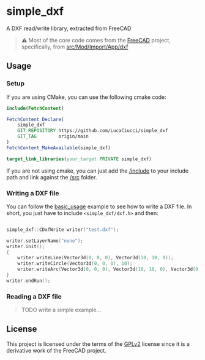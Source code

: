 # simple_dxf
 A DXF read/write library, extracted from FreeCAD

> :warning: Most of the core code comes from the [FreeCAD](https://github.com/FreeCAD/FreeCAD) project, specifically, from [src/Mod/Import/App/dxf](https://github.com/FreeCAD/FreeCAD/tree/620aaac90d259923d65324d68c3ceea9cd882970/src/Mod/Import/App/dxf)

## Usage

### Setup

If you are using CMake, you can use the following cmake code:
```cmake
include(FetchContent)

FetchContent_Declare(
    simple_dxf
    GIT_REPOSITORY https://github.com/LucaCiucci/simple_dxf
    GIT_TAG        origin/main
)
FetchContent_MakeAvailable(simple_dxf)

target_link_libraries(your_target PRIVATE simple_dxf)
```
If you are not using cmake, you can just add the [/include](./include) to your include path and link against the [/src](./src) folder.

### Writing a DXF file

You can follow the [basic_usage](./examples/basic_usage) example to see how to write a DXF file. In short, you just have to include `<simple_dxf/dxf.h>` and then:
```cpp

simple_dxf::CDxfWrite writer("test.dxf");

writer.setLayerName("none");
writer.init();
{
    writer.writeLine(Vector3d(0, 0, 0), Vector3d(10, 10, 0));
    writer.writeCircle(Vector3d(0, 0, 0), 10);
    writer.writeArc(Vector3d(0, 0, 0), Vector3d(10, 10, 0), Vector3d(0, 10, 0), false);
}
writer.endRun();
```

### Reading a DXF file

> TODO write a simple example...

## License

This project is licensed under the terms of the [GPLv2](./LICENSE) license since it is a derivative work of the FreeCAD project.